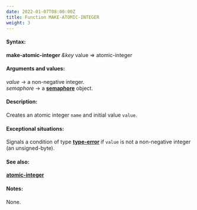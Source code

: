 ```yaml
---
date: 2022-01-07T08:00:00Z
title: Function MAKE-ATOMIC-INTEGER
weight: 3
---
```


#### Syntax:

**make-atomic-integer** *&key* value => atomic-integer

#### Arguments and values:

*value* -> a non-negative integer.\
*semaphore* -> a [**semaphore**](../semaphore) object.

#### Description:

Creates an atomic integer `name` and initial value `value`.

#### Exceptional situations:

Signals a condition of type
[**type-error**](http://www.lispworks.com/documentation/HyperSpec/Body/e_tp_err.htm#type-error)
if `value` is not a non-negative integer (an unsigned-byte).

#### See also:

[**atomic-integer**](../atomic-integer)

#### Notes:

None.
